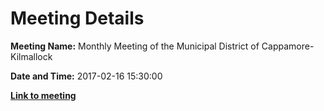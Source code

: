 # Meeting Details

**Meeting Name:** Monthly Meeting of the Municipal District of Cappamore-Kilmallock

**Date and Time:** 2017-02-16 15:30:00

**<a href="https://www.limerick.ie/council/whats-on/monthly-meeting-municipal-district-cappamore-kilmallock-4" target="_blank">Link to meeting</a>**
